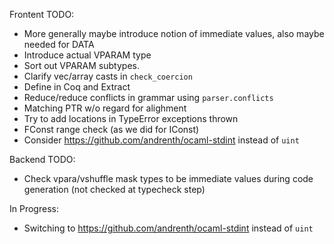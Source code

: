 
Frontent TODO:

* More generally maybe introduce notion of immediate values, also maybe needed for DATA
* Introduce actual VPARAM type
* Sort out VPARAM subtypes.
* Clarify vec/array casts in `check_coercion`
* Define in Coq and Extract
* Reduce/reduce conflicts in grammar using `parser.conflicts`
* Matching PTR w/o regard for alighment
* Try to add locations in TypeError exceptions thrown
* FConst range check (as we did for IConst)
* Consider https://github.com/andrenth/ocaml-stdint instead of `uint`

Backend TODO:

* Check vpara/vshuffle mask types to be immediate values during code generation (not checked at typecheck step)

In Progress:
* Switching to https://github.com/andrenth/ocaml-stdint instead of `uint`

